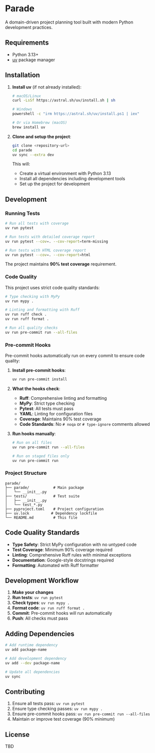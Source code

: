 # Parade

A domain-driven project planning tool built with modern Python development practices.

## Requirements

- Python 3.13+
- [uv](https://docs.astral.sh/uv/) package manager

## Installation

1. **Install uv** (if not already installed):

   ```bash
   # macOS/Linux
   curl -LsSf https://astral.sh/uv/install.sh | sh

   # Windows
   powershell -c "irm https://astral.sh/uv/install.ps1 | iex"

   # Or via Homebrew (macOS)
   brew install uv
   ```

2. **Clone and setup the project**:

   ```bash
   git clone <repository-url>
   cd parade
   uv sync --extra dev
   ```

   This will:
   - Create a virtual environment with Python 3.13
   - Install all dependencies including development tools
   - Set up the project for development

## Development

### Running Tests

```bash
# Run all tests with coverage
uv run pytest

# Run tests with detailed coverage report
uv run pytest --cov=. --cov-report=term-missing

# Run tests with HTML coverage report
uv run pytest --cov=. --cov-report=html
```

The project maintains **90% test coverage** requirement.

### Code Quality

This project uses strict code quality standards:

```bash
# Type checking with MyPy
uv run mypy .

# Linting and formatting with Ruff
uv run ruff check .
uv run ruff format .

# Run all quality checks
uv run pre-commit run --all-files
```

### Pre-commit Hooks

Pre-commit hooks automatically run on every commit to ensure code quality:

1. **Install pre-commit hooks**:

   ```bash
   uv run pre-commit install
   ```

2. **What the hooks check**:
   - **Ruff**: Comprehensive linting and formatting
   - **MyPy**: Strict type checking
   - **Pytest**: All tests must pass
   - **YAML**: Linting for configuration files
   - **Coverage**: Maintains 90% test coverage
   - **Code Standards**: No `# noqa` or `# type-ignore` comments allowed

3. **Run hooks manually**:

   ```bash
   # Run on all files
   uv run pre-commit run --all-files

   # Run on staged files only
   uv run pre-commit run
   ```

### Project Structure

```text
parade/
├── parade/           # Main package
│   └── __init__.py
├── tests/            # Test suite
│   ├── __init__.py
│   └── test_*.py
├── pyproject.toml    # Project configuration
├── uv.lock          # Dependency lockfile
└── README.md         # This file
```

## Code Quality Standards

- **Type Safety**: Strict MyPy configuration with no untyped code
- **Test Coverage**: Minimum 90% coverage required
- **Linting**: Comprehensive Ruff rules with minimal exceptions
- **Documentation**: Google-style docstrings required
- **Formatting**: Automated with Ruff formatter

## Development Workflow

1. **Make your changes**
2. **Run tests**: `uv run pytest`
3. **Check types**: `uv run mypy .`
4. **Format code**: `uv run ruff format .`
5. **Commit**: Pre-commit hooks will run automatically
6. **Push**: All checks must pass

## Adding Dependencies

```bash
# Add runtime dependency
uv add package-name

# Add development dependency
uv add --dev package-name

# Update all dependencies
uv sync
```

## Contributing

1. Ensure all tests pass: `uv run pytest`
2. Ensure type checking passes: `uv run mypy .`
3. Ensure pre-commit hooks pass: `uv run pre-commit run --all-files`
4. Maintain or improve test coverage (90% minimum)

## License

TBD
